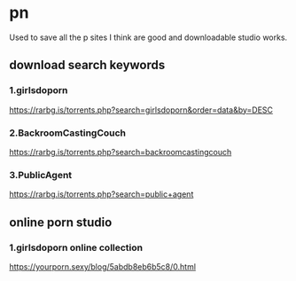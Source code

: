# pn
Used to save all the p sites I think are good and downloadable studio works.

## download search keywords
### 1.girlsdoporn <br/>
https://rarbg.is/torrents.php?search=girlsdoporn&order=data&by=DESC
### 2.BackroomCastingCouch
https://rarbg.is/torrents.php?search=backroomcastingcouch
### 3.PublicAgent
https://rarbg.is/torrents.php?search=public+agent

## online porn studio
### 1.girlsdoporn online collection
https://yourporn.sexy/blog/5abdb8eb6b5c8/0.html

